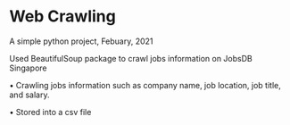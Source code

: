 # Web Crawling

A simple python project, Febuary, 2021

Used BeautifulSoup package to crawl jobs information on JobsDB Singapore

•	Crawling jobs information such as company name, job location, job title, and salary.  

•	Stored into a csv file

